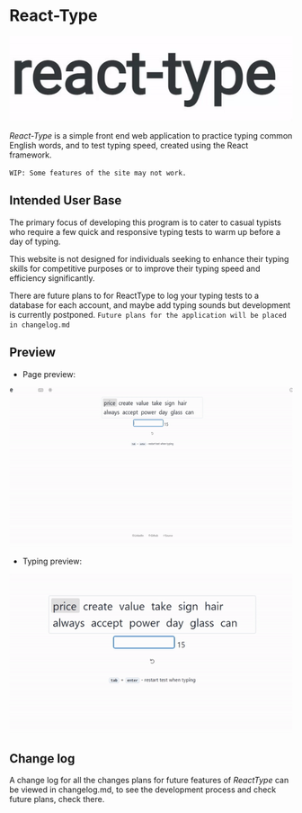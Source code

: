 # React-Type

![reactTypeLogo](/assets/logo_gif_1.gif)

_React-Type_ is a simple front end web application to practice typing common English words, and to test typing speed, created using the React framework.

`WIP: Some features of the site may not work.`

## Intended User Base

The primary focus of developing this program is to cater to casual typists who require a few quick and responsive typing tests to warm up before a day of typing.

This website is not designed for individuals seeking to enhance their typing skills for competitive purposes or to improve their typing speed and efficiency significantly.

There are future plans to for ReactType to log your typing tests to a database for each account, and maybe add typing sounds but development is currently postponed.
`Future plans for the application will be placed in changelog.md`

## Preview

- Page preview:

![pagePreview](/assets/page_gif_1.gif)

- Typing preview:

![typingPreview](/assets/typing_gif_1.gif)

## Change log

A change log for all the changes plans for future features of _ReactType_ can be viewed in changelog.md, to see the development process and check future plans, check there.
